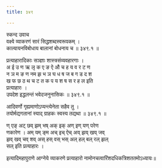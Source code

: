 ```yaml
---
title: ३४९

---
```

स्कन्द उवाच  
वक्ष्ये व्याकरणं सारं सिद्धशब्दस्वरूपकम् ।  
कात्यायनविबोधाय बालानां बोधनाय च ॥ ३४९.१ ॥  
  
प्रत्याहारादिकाः सञ्ज्ञाः शास्त्रसंव्यवहारगाः ।  
अ ई उ ण ऋ लृ क ए ङ ऐ औ च ह य व र ट ण  
न ञ म ङ ण नम झ भ ञ घ ध ष ज ब ग ड द श  
ख फ छ ठ थ च ट त क प य श ष स र ह ल इति  
प्रत्याहारः ।  
उपदेश इद्धलन्तं भवेदजनुनासिकः ॥ ३४९.१ ॥  
  
आदिवर्णो गृह्यमाणोऽप्यन्त्येनेता सहैव तु ।  
तयोर्मद्यगतानां स्याद् ग्राहकः स्वस्य तद्यथा ॥ ३४९.१ ॥  
  
ण् एङ् अट् छव् झम् भष् अक् इक् अण् इण् यण् परेण  
णकारेण । अम् यम् ङ्म अच् इच् ऐच् अय् झय् खय् जव्  
झव् खव् चव् शव् अस् हस् वस् भस् अल् हल् बल् रल् झल्  
सल् इति प्रत्याहारः ।  
  
इत्यादिमहापुराणे आग्नेये व्याकरणे प्रत्याहारो नामोनचत्वारिंशदधिकत्रिशततमोऽध्यायः॥